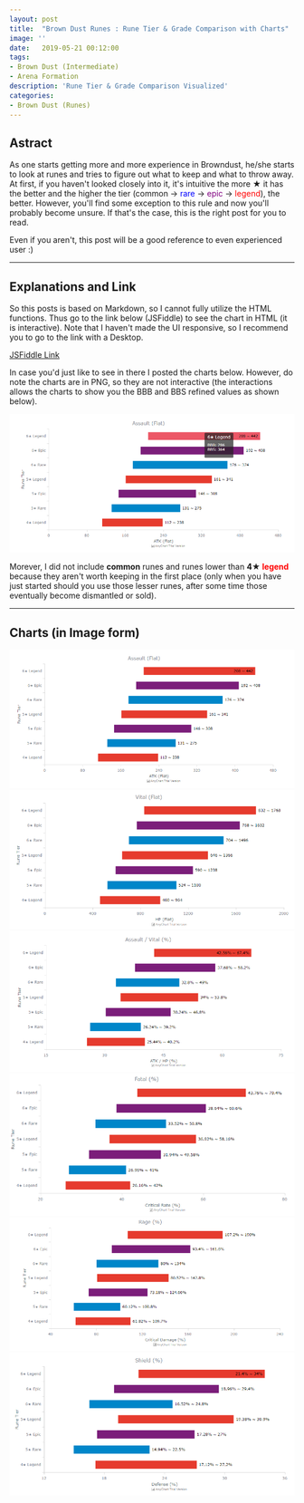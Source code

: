 ```yaml
---
layout: post
title:  "Brown Dust Runes : Rune Tier & Grade Comparison with Charts"
image: ''
date:   2019-05-21 00:12:00
tags:
- Brown Dust (Intermediate)
- Arena Formation
description: 'Rune Tier & Grade Comparison Visualized'
categories:
- Brown Dust (Runes)
---
```


## Astract

As one starts getting more and more experience in Browndust, he/she starts to look at runes and tries to figure out what to keep and what to throw away. At first, if you haven't looked closely into it, it's intuitive the more ★ it has the better and the higher the tier (common → <span style="color:blue">rare</span> → <span style="color:purple">epic</span> → <span style="color:red">legend</span>), the better. However, you'll find some exception to this rule and now you'll probably become unsure. If that's the case, this is the right post for you to read.

Even if you aren't, this post will be a good reference to even experienced user :)

---

## Explanations and Link

So this posts is based on Markdown, so I cannot fully utilize the HTML functions. Thus go to the link below (JSFiddle) to see the chart in HTML (it is interactive). Note that I haven't made the UI responsive, so I recommend you to go to the link with a Desktop.

[JSFiddle Link](https://jsfiddle.net/Baloomon/84kdtbo7/show)

In case you'd just like to see in there I posted the charts below. However, do note the charts are in PNG, so they are not interactive (the interactions allows the charts to show you the BBB and BBS refined values as shown below).

<img src="../uploads/browndust-runes-tier-grade-comparison-interactive.PNG">

Morever, I did not include **common** runes and runes lower than **4★ <span style="color:red">legend</span>** because they aren't worth keeping in the first place (only when you have just started should you use those lesser runes, after some time those eventually become dismantled or sold).

---

## Charts (in Image form)

<img src="../uploads/browndust-runes-tier-grade-comparison-flat-assault.PNG">
<img src="../uploads/browndust-runes-tier-grade-comparison-flat-vital.PNG">
<img src="../uploads/browndust-runes-tier-grade-comparison-perc.PNG">
<img src="../uploads/browndust-runes-tier-grade-comparison-fatal.PNG">
<img src="../uploads/browndust-runes-tier-grade-comparison-rage.PNG">
<img src="../uploads/browndust-runes-tier-grade-comparison-shield.PNG">
